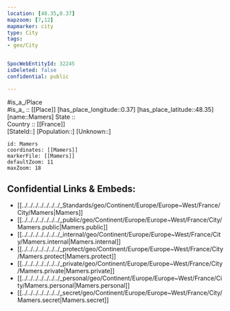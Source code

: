```yaml
---
location: [48.35,0.37] 
mapzoom: [7,12] 
mapmarker: city 
type: City
tags:
- geo/City


SpocWebEntityId: 32245
isDeleted: false
confidential: public

---
```

#is_a_/Place  
#is_a_ :: [[Place]] 
[has_place_longitude::0.37] 
[has_place_latitude::48.35] 
[name::Mamers] 
State ::  
Country :: [[France]]  
[StateId::] 
[Population::] 
[Unknown::] 


```leaflet
id: Mamers
coordinates: [[Mamers]] 
markerFile: [[Mamers]] 
defaultZoom: 11 
maxZoom: 18
```


## Confidential Links & Embeds: 
- [[../../../../../../../_Standards/geo/Continent/Europe/Europe~West/France/City/Mamers|Mamers]] 
- [[../../../../../../../_public/geo/Continent/Europe/Europe~West/France/City/Mamers.public|Mamers.public]] 
- [[../../../../../../../_internal/geo/Continent/Europe/Europe~West/France/City/Mamers.internal|Mamers.internal]] 
- [[../../../../../../../_protect/geo/Continent/Europe/Europe~West/France/City/Mamers.protect|Mamers.protect]] 
- [[../../../../../../../_private/geo/Continent/Europe/Europe~West/France/City/Mamers.private|Mamers.private]] 
- [[../../../../../../../_personal/geo/Continent/Europe/Europe~West/France/City/Mamers.personal|Mamers.personal]] 
- [[../../../../../../../_secret/geo/Continent/Europe/Europe~West/France/City/Mamers.secret|Mamers.secret]] 
